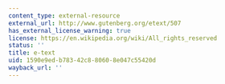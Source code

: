 ```yaml
---
content_type: external-resource
external_url: http://www.gutenberg.org/etext/507
has_external_license_warning: true
license: https://en.wikipedia.org/wiki/All_rights_reserved
status: ''
title: e-text
uid: 1590e9ed-b783-42c8-8060-8e047c55420d
wayback_url: ''
---
```


